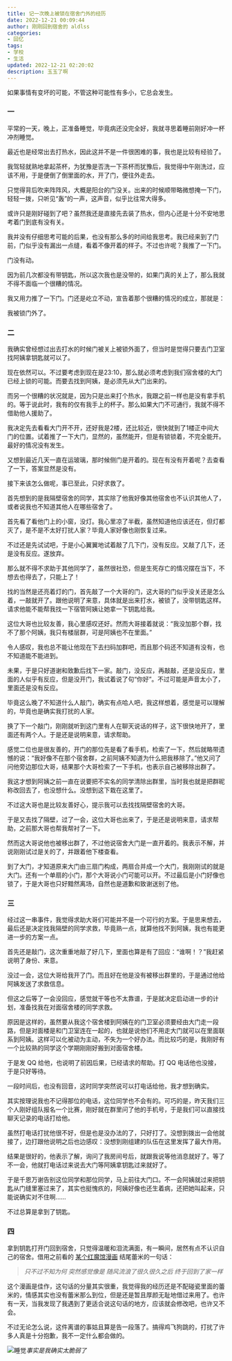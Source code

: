 ```yaml
---
title: 记一次晚上被锁在宿舍门外的经历
date: 2022-12-21 00:09:44
author: 刚刚回到宿舍的 aldlss
categories:
- 回忆
tags: 
- 学校
- 生活
updated: 2022-12-21 02:20:02
description: 玉玉了啊
---
```


如果事情有变坏的可能，不管这种可能性有多小，它总会发生。

<!-- more -->

### 一

平常的一天，晚上，正准备睡觉，毕竟病还没完全好，我就寻思着睡前刚好冲一杯冲剂睡觉。

最近也是经常出去打热水，因此这并不是一件很困难的事，我也是比较有经验了。

我驾轻就熟地拿起茶杯，为犹豫是否洗一下茶杯而犹豫后，我觉得中午刚洗过，应该不用，于是便倒了倒里面的水，开了门，便往外走去。

只觉得背后吹来阵阵风，大概是阳台的门没关。出来的时候顺带略微想掩一下门，轻轻一拨，只听见“轰”的一声，这声音，似乎比往常大得多。

或许只是刚好碰到了吧？虽然我还是直接先去装了热水，但内心还是十分不安地思考着门到底有没有关。

我并没有仔细思考可能的后果，也没有那么多的时间给我思考。我已经来到了门前，门似乎没有漏出一点缝，看着不像开着的样子。不过也许呢？我推了一下门。

门没有动。

因为前几次都没有带钥匙，所以这次我也是没带的，如果门真的关上了，那么我就不得不面临一个很糟的情况。

我又用力推了一下门。门还是屹立不动，宣告着那个很糟的情况的成立，那就是：

我被锁门外了。

### 二

我确实曾经想过出去打水的时候门被关上被锁外面了，但当时是觉得只要去门卫室找阿姨拿钥匙就可以了。

现在依然可以。不过要考虑到现在是23:10，那么就必须考虑到我们宿舍楼的大门已经上锁的可能。而要去找到阿姨，是必须先从大门出来的。

而另一个很糟的状况就是，因为只是出来打个热水，我跟之前一样也是没有拿手机的。等于说此时，我有的仅有我手上的杯子。那么如果大门不可通行，我就不得不借助他人援助了。

我决定先去看看大门开不开，还好我是2楼，还比较近，很快就到了1楼正中间大门的位置。试着推了一下大门，显然的，虽然能开，但是有锁锁着，不完全能开。最好的情况没有发生。

又想到最近几天一直在运玻璃，那时候侧门是开着的。现在有没有开着呢？去查看了一下，答案显然是没有。

接下来该怎么做呢，事已至此，只好求救了。

首先想到的是我隔壁宿舍的同学，其实除了他我好像其他宿舍也不认识其他人了，或者说我也不知道其他人在哪些宿舍了。

首先看了看他门上的小窗，没灯。我心里凉了半截，虽然知道他应该还在，但灯都灭了，是不是不太好打扰人家？毕竟人家好像也刚恢复过来。

不过还是先试试吧，于是小心翼翼地试着敲了几下门，没有反应。又敲了几下，还是没有反应。遂放弃。

那么就不得不求助于其他同学了，虽然很社恐，但是生死存亡的情况摆在当下，不想去也得去了，只能上了！

找的当然是还亮着灯的门，首先敲了一个大哥的门，这大哥的门似乎没关还是怎么着，一敲就开了。跟他说明了来意，具体就是出来打水，被锁了，没带钥匙这样。请求他能不能帮我找一下宿管阿姨让她拿一下钥匙给我。

这位大哥也比较友善，我心里感叹还好。然而大哥接着就说：“我没加那个群，找不了那个阿姨，我只有楼层群，可是阿姨也不在里面。”

令人感叹，我也总不能让他现在下去扫码加群吧，而且那个码还不知道有没有，也不知道能不能进到。

未果，于是只好道谢和致歉后找下一家。敲门，没反应，再敲敲，还是没反应，里面的人似乎有反应，但是没开门，我试着说了句“你好”。不过可能是声音太小了，里面还是没有反应。

毕竟这么晚了不知道什么人敲门，确实有点哈人吧，我这样想着，感觉是可以理解的，毕竟也是确实我打扰的人家。

换了下一个敲门，刚刚就听到这门里有人在聊天说话的样子，这下很快地开了，里面还有两个人。于是还是说明来意，请求帮助。

感觉二位也是很友善的，开门的那位先是看了看手机，检索了一下，然后就略带遗憾的说：“我好像不在那个宿舍群，之前阿姨不知道为什么把我移除了。”他又问了问他旁边那位大哥，结果那个大哥检索了一下手机，也表示自己被移除出群了。

我这才想到阿姨之前一直在说要把不实名的同学清除出群里，当时我也就是把群昵称改回去了，也没想什么。没想到这下栽在这里了。

不过这大哥也是比较友善好心，提示我可以去找找隔壁宿舍的大哥。

于是又去找了隔壁，过了一会，这位大哥也出来了，于是还是说明来意，请求帮助，之前那大哥也帮我帮衬了一下。

然而这大哥说他也被移出群了，不过他说宿舍大门是一直开着的。我表示不解，并说刚刚试过是关的了，并跟着他下楼查看。

到了大门，才知道原来大门由三扇门构成，两扇合并成一个大门，我刚刚试的就是大门。还有一个单扇的小门，那个大哥说小门可能可以开。不过最后是小门好像也锁了，于是大哥也只好黯然离场，自然也是道歉和致谢送别了他。

### 三

经过这一串事件，我觉得求助大哥们可能并不是一个可行的方案。于是思来想去，最后还是决定找我隔壁的同学求救，毕竟熟一点，就算他找不到阿姨，我也有能更进一步的方案一点。

首先还是敲门，这次重重地敲了好几下，里面也算是有了回应：“谁啊！？”我赶紧说明了身份、来意。

没过一会，这位大哥给我开了门。而且好在他是没有被移出群里的，于是通过他给阿姨发送了求救信息。

但这之后等了一会没回应，感觉就干等也不太靠谱，于是就决定启动进一步的计划，准备找我在对面宿舍楼的同学求救。

原因是这样的，虽然要从我这个宿舍楼到阿姨在的门卫室必须要经由大门走一段路，但是对面楼是和门卫室连在一起的，也就是说他们不用走大门就可以在里面联系到阿姨。这样可以化被动为主动，不失为一个好办法。而比较巧的是，我刚好有一个比较熟的同学这个学期刚刚好搬到对面宿舍楼。

于是发 QQ 给他，也说明了前因后果，已经请求的帮助。打 QQ 电话他也没接，于是只好等待。

一段时间后，也没有回音，这时同学突然说可以打电话给他，我才想到确实。

其实按理说我也不记得那位的电话，这位同学也不会有的。可巧的是，昨天我们三个人刚好组队报名一个比赛，刚好就在群里问了他的手机号，于是我们可以直接找聊天记录的电话打给他。

虽然打电话打扰他很不好，但是也是没办法的了，只好打了。没想到拨出一会他就接了，边打跟他说明之后也边感叹：没想到刚组建的队伍在这里发挥了最大作用。

结果是很好的，他表示了解，询问了我房间号后，就跟我说等他消息就好了。等了不一会，他就打电话过来说去大门等阿姨拿钥匙过来就好了。

于是千恩万谢告别这位同学和那位同学，马上前往大门口。不一会阿姨就过来把钥匙从门缝里塞过来了，其实也挺愧疚的，阿姨好像也还生着病，还把她叫起来，只能说确实对不住啊……

不过总算是拿到了钥匙。

### 四

拿到钥匙打开门回到宿舍，只觉得温暖和泪流满面，有一瞬间，居然有点不认识自己的宿舍。借用之前看的 [某个红魔馆漫画](https://www.bilibili.com/read/cv14819842) 结尾蕾米的一句话：

> _只不过不知为何 突然感觉像是 随风流浪了很久很久之后 终于回到了家一样_

这个漫画是佳作，这句话的分量其实很重，我觉得我的经历还是不配碰瓷里面的蕾米的，情感其实也没有蕾米那么到位，但是还是暂且厚颜无耻地借过来用了。也许有一天，当我发现了我遇到了更适合说这句话的地方，应该就会修改吧，也许又不会。

不过无论怎么说，这件离谱的事姑且算是告一段落了。搞得鸡飞狗跳的，打扰了许多人真是十分抱歉，我不一定什么都会做的。

![睡觉](https://cdn.suwako.cn/aldlss-blog/pic/picQQ%E5%9B%BE%E7%89%8720221221020450.jpg)_事实是我确实太脆弱了_
